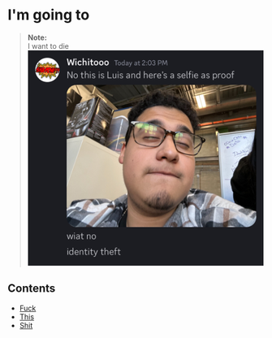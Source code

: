 # I'm going to

> **Note:**  
> I want to die
![AUGH](RizzLogo.png)


## Contents

- [Fuck](Fuck.rst)
- [This](This.rst)
- [Shit](Shit.rst)